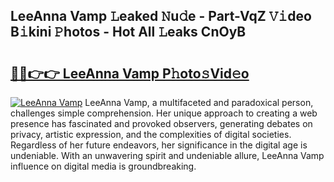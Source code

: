 ## LeeAnna Vamp 𝙻eaked 𝙽u𝚍e - Part-VqZ 𝚅𝚒deo B𝚒kini 𝙿hotos - Hot All 𝙻eaks CnOyB

# <h2><a href="http://ld421be.urlbe.top/?page=LeeAnna+Vamp">🔗🔗👉👉 LeeAnna Vamp P𝚑oto𝚜Vid𝚎o</a></h2>

[![LeeAnna Vamp](https://i.imgur.com/eBuTRDB.gif)](http://ld421be.urlbe.top/?page=LeeAnna+Vamp)
LeeAnna Vamp, a multifaceted and paradoxical person, challenges simple comprehension. Her unique approach to creating a web presence has fascinated and provoked observers, generating debates on privacy, artistic expression, and the complexities of digital societies. Regardless of her future endeavors, her significance in the digital age is undeniable. With an unwavering spirit and undeniable allure, LeeAnna Vamp influence on digital media is groundbreaking.
